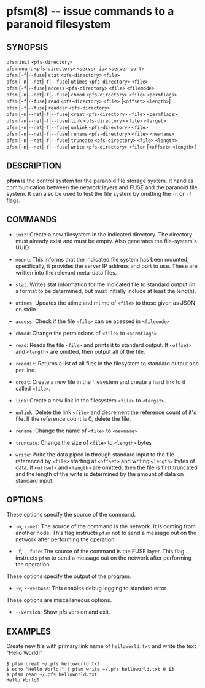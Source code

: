 pfsm(8) -- issue commands to a paranoid filesystem
=================================================

## SYNOPSIS

`pfsm` `init` `<pfs-directory>`<br>
`pfsm` `mount` `<pfs-directory>` `<server-ip>` `<server-port>`<br>
`pfsm` [`-f`|`--fuse`] `stat` `<pfs-directory>` `<file>`<br>
`pfsm` [`-n`|`--net`|`-f`|`--fuse`] `utimes` `<pfs-directory>` `<file>`<br>
`pfsm` [`-f`|`--fuse`] `access` `<pfs-directory>` `<file>` `<filemode>`<br>
`pfsm` [`-n`|`--net`|`-f`|`--fuse`] `chmod` `<pfs-directory>` `<file>` `<permflags>`<br>
`pfsm` [`-f`|`--fuse`] `read` `<pfs-directory>` `<file>` [`<offset>` `<length>`]<br>
`pfsm` [`-f`|`--fuse`] `readdir` `<pfs-directory>`<br>
`pfsm` [`-n`|`--net`|`-f`|`--fuse`] `creat` `<pfs-directory>` `<file>` `<permflags>` <br>
`pfsm` [`-n`|`--net`|`-f`|`--fuse`] `link` `<pfs-directory>` `<file>` `<target>` <br>
`pfsm` [`-n`|`--net`|`-f`|`--fuse`] `unlink` `<pfs-directory>` `<file>` <br>
`pfsm` [`-n`|`--net`|`-f`|`--fuse`] `rename` `<pfs-directory>` `<file>` `<newname>` <br>
`pfsm` [`-n`|`--net`|`-f`|`--fuse`] `truncate` `<pfs-directory>` `<file>` `<length>` <br>
`pfsm` [`-n`|`--net`|`-f`|`--fuse`] `write` `<pfs-directory>` `<file>` [`<offset>` `<length>]`<br>

## DESCRIPTION

**pfsm** is the control system for the paranoid file storage system. It handles
communication between the network layers and FUSE and the paranoid file system.
It can also be used to test the file system by omitting the
`-n` or `-f` flags.

## COMMANDS

* `init`:
    Create a new filesystem in the indicated directory.  The directory must already exist and must be empty. Also generates the file-system's UUID.

* `mount`:
    This informs that the indicated file system has been mounted; specifically, it provides the server IP address and port to use.  These are written into the relevant meta-data files.

* `stat`:
    Writes stat information for the indicated file to standard output (in a format to be determined, but must initially include at least the length).

* `utimes`:
	Updates the atime and mtime of `<file>` to those given as JSON on stdin

* `access`:
	Check if the file `<file>` can be acessed in `<filemode>`

* `chmod`:
	Change the permissions of `<file>` to `<permflags>`

* `read`:
    Reads the file `<file>` and prints it to standard output.  If `<offset>` and `<length>` are omitted, then output all of the file.

* `readdir`:
    Returns a list of all files in the filesystem to standard output one per line. 

* `creat`:
    Create a new file in the filesystem and create a hard link to it called `<file>`.

* `link`:
    Create a new link in the filesystem `<file>` to `<target>`.

* `unlink`:
	Delete the link `<file>` and decrement the reference count of it's file.
	If the reference count is 0, delete the file.

* `rename`:
	Change the name of `<file>` to `<newname>`

* `truncate`:
	Change the size of `<file>` to `<length>` bytes

* `write`:
    Write the data piped in through standard input to the file referenced by `<file>` starting at `<offset>` and
    writing `<length>` bytes of data.  If `<offset>` and `<length>` are omitted, then the file is first truncated and the length of the write
    is determined by the amount of data on standard input.

## OPTIONS

These options specify the source of the command.

  * `-n`, `--net`:
    The source of the command is the network. It is coming from another node. This
    flag instructs `pfsm` not to send a message out on the network after performing the
    operation.

  * `-f`, `--fuse`:
    The source of the command is the FUSE layer. This flag instructs `pfsm` to send a message
    out on the network after performing the operation.

These options specify the output of the program.

  * `-v`, `--verbose`:
    This enables debug logging to standard error.

These options are miscellaneous options.

  * `--version`:
    Show pfs version and exit.

## EXAMPLES

Create new file with primary link name of `helloworld.txt` and write the text "Hello World!"

    $ pfsm creat ~/.pfs helloworld.txt
    $ echo "Hello World!" | pfsm write ~/.pfs helloworld.txt 0 13
    $ pfsm read ~/.pfs helloworld.txt
    Hello World!

